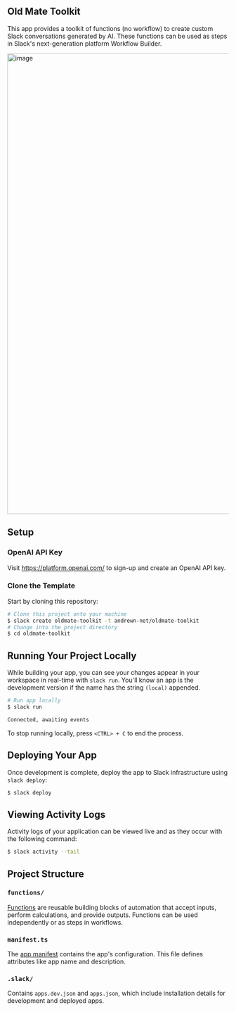 ## Old Mate Toolkit

This app provides a toolkit of functions (no workflow) to create custom Slack conversations generated by AI.  These functions can be used as steps in Slack's next-generation platform Workflow Builder.

<img width="1047" alt="image" src="https://github.com/user-attachments/assets/ff62d279-973b-4894-84db-1e9a081749c4">

## Setup

### OpenAI API Key

Visit https://platform.openai.com/ to sign-up and create an OpenAI API key.

### Clone the Template

Start by cloning this repository:

```zsh
# Clone this project onto your machine
$ slack create oldmate-toolkit -t andrewn-net/oldmate-toolkit
# Change into the project directory
$ cd oldmate-toolkit
```

## Running Your Project Locally

While building your app, you can see your changes appear in your workspace in
real-time with `slack run`. You'll know an app is the development version if the
name has the string `(local)` appended.

```zsh
# Run app locally
$ slack run

Connected, awaiting events
```

To stop running locally, press `<CTRL> + C` to end the process.

## Deploying Your App

Once development is complete, deploy the app to Slack infrastructure using
`slack deploy`:

```zsh
$ slack deploy
```

## Viewing Activity Logs

Activity logs of your application can be viewed live and as they occur with the
following command:

```zsh
$ slack activity --tail
```

## Project Structure

### `functions/`

[Functions](https://api.slack.com/automation/functions) are reusable building
blocks of automation that accept inputs, perform calculations, and provide
outputs. Functions can be used independently or as steps in workflows.

### `manifest.ts`

The [app manifest](https://api.slack.com/automation/manifest) contains the app's
configuration. This file defines attributes like app name and description.

### `.slack/`

Contains `apps.dev.json` and `apps.json`, which include installation details for
development and deployed apps.
